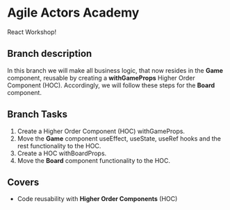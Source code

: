# Agile Actors Academy

React Workshop!

## Branch description

In this branch we will make all business logic, that now resides in the **Game** component, reusable by creating a **withGameProps** Higher Order Component (HOC). Accordingly, we will follow these steps for the **Board** component.

## Branch Tasks

1. Create a Higher Order Component (HOC) withGameProps.
2. Move the **Game** component useEffect, useState, useRef hooks and the rest functionality to the HOC.
3. Create a HOC withBoardProps.
4. Move the **Board** component functionality to the HOC.

## Covers

- Code reusability with **Higher Order Components** (HOC)
